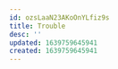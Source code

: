 ```yaml
---
id: ozsLaaN23AKoOnYLfiz9s
title: Trouble
desc: ''
updated: 1639759645941
created: 1639759645941
---
```


